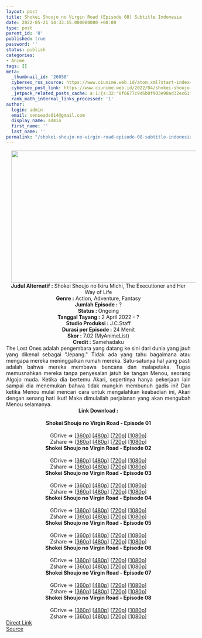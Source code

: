 ```yaml
---
layout: post
title: Shokei Shoujo no Virgin Road (Episode 08) Subtitle Indonesia
date: 2022-05-21 14:33:15.000000000 +00:00
type: post
parent_id: '0'
published: true
password: ''
status: publish
categories:
- Anime
tags: []
meta:
  _thumbnail_id: '26058'
  cyberseo_rss_source: https://www.ciunime.web.id/atom.xml?start-index=1
  cyberseo_post_link: https://www.ciunime.web.id/2022/04/shokei-shoujo-no-virgin-road-subtitle.html
  _jetpack_related_posts_cache: a:1:{s:32:"8f6677c9d6b0f903e98ad32ec61f8deb";a:2:{s:7:"expires";i:1653187807;s:7:"payload";a:3:{i:0;a:1:{s:2:"id";i:25636;}i:1;a:1:{s:2:"id";i:25965;}i:2;a:1:{s:2:"id";i:25522;}}}}
  rank_math_internal_links_processed: '1'
author:
  login: admin
  email: senseads014@gmail.com
  display_name: admin
  first_name: ''
  last_name: ''
permalink: "/shokei-shoujo-no-virgin-road-episode-08-subtitle-indonesia/"
---
```

<div class="separator" style="clear: both; text-align: center;"><a href="https://blogger.googleusercontent.com/img/b/R29vZ2xl/AVvXsEiOAvBlVsp9jL2kyFow2QFkZCKwfMJuPlybOuFWvmyUkNOXqP5L3pRi0wsNrDhccbRaNTSVe3c2ccAiB6awOnbPl2oveCij5NihdTFpX3XC2uIlYXuhx4vt7YF54xYOL6Bsp4o2duX4RStWJqM8siXwhUq15JpauDe6-nsnIaAXkarOF8R5amUEd_7s/s1280/Shokei%20Shoujo%20no%20Virgin%20Road.jpg" style="margin-left: 1em; margin-right: 1em;"><img border="0" data-original-height="720" data-original-width="1280" height="360" src="{{ site.baseurl }}/assets/2022/05/Shokei%20Shoujo%20no%20Virgin%20Road.jpg" width="640" /></a></div>
<div class="separator" style="clear: both; text-align: center;"></div>
<div style="text-align: center;"><b>Judul</b><b><b> Alternatif</b> :</b> Shokei Shoujo no Ikiru Michi, The Executioner and Her Way of Life</div>
<div style="text-align: center;"><b><b>Genre :</b></b> Action, Adventure, Fantasy</div>
<div style="text-align: center;"><b>Jumlah Episode :</b> ?<br /><b>Status :&nbsp;</b>Ongoing<br /><b>Tanggal Tayang :</b> 2 April&nbsp;2022 - ?<br /><b>Studio Produksi :</b>&nbsp;J.C.Staff<br /><b>Durasi per Episode :</b> 24 Menit</div>
<div style="text-align: center;"><b>Skor :</b> 7.02 (MyAnimeList)</div>
<div style="text-align: center;"><b>Credit :</b>&nbsp;Samehadaku</div>
<div style="text-align: center;"></div>
<div style="text-align: justify;">The Lost Ones adalah pengembara yang datang ke sini dari dunia yang jauh yang dikenal sebagai "Jepang." Tidak ada yang tahu bagaimana atau mengapa mereka meninggalkan rumah mereka. Satu-satunya hal yang pasti adalah bahwa mereka membawa bencana dan malapetaka. Tugas memusnahkan mereka tanpa penyesalan jatuh ke tangan Menou, seorang Algojo muda. Ketika dia bertemu Akari, sepertinya hanya pekerjaan lain sampai dia menemukan bahwa tidak mungkin membunuh gadis ini! Dan ketika Menou mulai mencari cara untuk mengalahkan keabadian ini, Akari dengan senang hati ikut! Maka dimulailah perjalanan yang akan mengubah Menou selamanya.</div>
<div style="text-align: justify;"></div>
<div style="text-align: justify;"></div>
<div style="text-align: center;">
<div style="text-align: center;">
<div style="text-align: left;">
<div style="text-align: center;"><b>Link Download :</b></div>
<div style="text-align: center;"><b><br /></b></div>
<div style="text-align: center;"><span style="text-align: left;"><b>Shokei Shoujo no Virgin Road&nbsp;</b></span><b>- Episode 01</b></div>
<div style="text-align: center;"><b><br /></b></div>
<div style="text-align: center;">GDrive =&gt; [<a href="https://acefile.co/f/71582073/ssnvr-1-360p-samehadaku-care-mp4" target="_blank" rel="noopener">360p</a>] [<a href="https://acefile.co/f/71582079/ssnvr-1-480p-samehadaku-care-mp4" target="_blank" rel="noopener">480p</a>] [<a href="https://acefile.co/f/71582085/ssnvr-1-mp4hd-samehadaku-care-mp4" target="_blank" rel="noopener">720p</a>] [<a href="https://acefile.co/f/71582502/ssnvr-1-fullhd-samehadaku-care-mp4" target="_blank" rel="noopener">1080p</a>]</div>
<div style="text-align: center;">Zshare =&gt; [<a href="https://www34.zippyshare.com/v/PIFVqUdn/file.html">360p</a>] [<a href="https://www34.zippyshare.com/v/F9PC3Pw1/file.html" target="_blank" rel="noopener">480p</a>] [<a href="https://www34.zippyshare.com/v/lzWlkY5s/file.html" target="_blank" rel="noopener">720p</a>] [<a href="https://www103.zippyshare.com/v/j6jXUo5y/file.html" target="_blank" rel="noopener">1080p</a>]</div>
<div style="text-align: center;"></div>
<div style="text-align: center;">
<div><span style="text-align: left;"><b>Shokei Shoujo no Virgin Road&nbsp;</b></span><b>- Episode 02</b></div>
<div><b><br /></b></div>
<div>GDrive =&gt; [<a href="https://acefile.co/f/72252392/ssnvr-2-360p-samehadaku-care-mp4" target="_blank" rel="noopener">360p</a>] [<a href="https://acefile.co/f/72252406/ssnvr-2-480p-samehadaku-care-mp4" target="_blank" rel="noopener">480p</a>] [<a href="https://acefile.co/f/72252415/ssnvr-2-mp4hd-samehadaku-care-mp4" target="_blank" rel="noopener">720p</a>] [<a href="https://acefile.co/f/72254042/ssnvr-2-fullhd-samehadaku-care-mp4" target="_blank" rel="noopener">1080p</a>]</div>
<div>Zshare =&gt; [<a href="https://www53.zippyshare.com/v/ea1jp3wj/file.html" target="_blank" rel="noopener">360p</a>] [<a href="https://www53.zippyshare.com/v/ukS2LRqD/file.html" target="_blank" rel="noopener">480p</a>] [<a href="https://www53.zippyshare.com/v/goWtsUQW/file.html" target="_blank" rel="noopener">720p</a>] [<a href="https://www73.zippyshare.com/v/ksxwoVtG/file.html" target="_blank" rel="noopener">1080p</a>]</div>
<div></div>
<div>
<div><span style="text-align: left;"><b>Shokei Shoujo no Virgin Road&nbsp;</b></span><b>- Episode 03</b></div>
<div><b><br /></b></div>
<div>GDrive =&gt; [<a href="https://acefile.co/f/72718971/ssnvr-3-360p-samehadaku-care-mp4" target="_blank" rel="noopener">360p</a>] [<a href="https://acefile.co/f/72718982/ssnvr-3-480p-samehadaku-care-mp4" target="_blank" rel="noopener">480p</a>] [<a href="https://acefile.co/f/72719178/ssnvr-3-mp4hd-samehadaku-care-mp4" target="_blank" rel="noopener">720p</a>] [<a href="https://acefile.co/f/72720240/ssnvr-3-fullhd-samehadaku-care-mp4" target="_blank" rel="noopener">1080p</a>]</div>
<div>Zshare =&gt; [<a href="https://www62.zippyshare.com/v/Aq7MR9lF/file.html" target="_blank" rel="noopener">360p</a>] [<a href="https://www62.zippyshare.com/v/Ww0DnQ8z/file.html" target="_blank" rel="noopener">480p</a>] [<a href="https://www3.zippyshare.com/v/t9mACyeN/file.html" target="_blank" rel="noopener">720p</a>] [<a href="https://www55.zippyshare.com/v/Ci4y1xm7/file.html" target="_blank" rel="noopener">1080p</a>]</div>
</div>
<div></div>
<div>
<div><span style="text-align: left;"><b>Shokei Shoujo no Virgin Road&nbsp;</b></span><b>- Episode 04</b></div>
<div><b><br /></b></div>
<div>GDrive =&gt; [<a href="https://acefile.co/f/73240396/ssnvr-4-360p-samehadaku-care-mp4" target="_blank" rel="noopener">360p</a>] [<a href="https://acefile.co/f/73241186/ssnvr-4-480p-samehadaku-care-mp4" target="_blank" rel="noopener">480p</a>] [<a href="https://acefile.co/f/73240404/ssnvr-4-mp4hd-samehadaku-care-mp4" target="_blank" rel="noopener">720p</a>] [<a href="https://acefile.co/f/73240880/ssnvr-4-fullhd-samehadaku-care-mp4" target="_blank" rel="noopener">1080p</a>]</div>
<div>Zshare =&gt; [<a href="https://www75.zippyshare.com/v/PfnQLuN1/file.html" target="_blank" rel="noopener">360p</a>] [<a href="https://www36.zippyshare.com/v/z0aFaaZE/file.html" target="_blank" rel="noopener">480p</a>] [<a href="https://www75.zippyshare.com/v/7jjHRolm/file.html" target="_blank" rel="noopener">720p</a>] [<a href="https://www25.zippyshare.com/v/LYKhrRja/file.html" target="_blank" rel="noopener">1080p</a>]</div>
</div>
<div></div>
<div>
<div><span style="text-align: left;"><b>Shokei Shoujo no Virgin Road&nbsp;</b></span><b>- Episode 05</b></div>
<div><b><br /></b></div>
<div>GDrive =&gt; [<a href="https://acefile.co/f/73796764/ssnvr-5-360p-samehadaku-care-mp4" target="_blank" rel="noopener">360p</a>] [<a href="https://acefile.co/f/73796769/ssnvr-5-480p-samehadaku-care-mp4" target="_blank" rel="noopener">480p</a>] [<a href="https://acefile.co/f/73806459/ssnvr-5-mp4hd-samehadaku-care-mp4" target="_blank" rel="noopener">720p</a>] [<a href="https://acefile.co/f/73796779/ssnvr-5-fullhd-samehadaku-care-mp4" target="_blank" rel="noopener">1080p</a>]</div>
<div>Zshare =&gt; [<a href="https://www99.zippyshare.com/v/UxpRXSwz/file.html" target="_blank" rel="noopener">360p</a>] [<a href="https://www99.zippyshare.com/v/p2VkcveA/file.html" target="_blank" rel="noopener">480p</a>] [<a href="https://www41.zippyshare.com/v/tLbG2xhn/file.html" target="_blank" rel="noopener">720p</a>] [<a href="https://www99.zippyshare.com/v/AsOI4D1S/file.html" target="_blank" rel="noopener">1080p</a>]</div>
</div>
<div></div>
<div>
<div><span style="text-align: left;"><b>Shokei Shoujo no Virgin Road&nbsp;</b></span><b>- Episode 06</b></div>
<div><b><br /></b></div>
<div>GDrive =&gt; [<a href="https://acefile.co/f/74221423/ssnvr-6-360p-samehadaku-care-mp4" target="_blank" rel="noopener">360p</a>] [<a href="https://acefile.co/f/74221428/ssnvr-6-480p-samehadaku-care-mp4" target="_blank" rel="noopener">480p</a>] [<a href="https://acefile.co/f/74221571/ssnvr-6-mp4hd-samehadaku-care-mp4" target="_blank" rel="noopener">720p</a>] [<a href="https://acefile.co/f/74221808/ssnvr-6-fullhd-samehadaku-care-mp4" target="_blank" rel="noopener">1080p</a>]</div>
<div>Zshare =&gt; [<a href="https://www79.zippyshare.com/v/uMHhtCxH/file.html" target="_blank" rel="noopener">360p</a>] [<a href="https://www79.zippyshare.com/v/dZYnBHrt/file.html" target="_blank" rel="noopener">480p</a>] [<a href="https://www47.zippyshare.com/v/Tja5DAtv/file.html" target="_blank" rel="noopener">720p</a>] [<a href="https://www25.zippyshare.com/v/Per1XCLb/file.html" target="_blank" rel="noopener">1080p</a>]</div>
</div>
<div></div>
<div>
<div><span style="text-align: left;"><b>Shokei Shoujo no Virgin Road&nbsp;</b></span><b>- Episode 07</b></div>
<div><b><br /></b></div>
<div>GDrive =&gt; [<a href="https://acefile.co/f/74740749/ssnvr-7-360p-samehadaku-care-mp4" target="_blank" rel="noopener">360p</a>] [<a href="https://acefile.co/f/74740751/ssnvr-7-480p-samehadaku-care-mp4" target="_blank" rel="noopener">480p</a>] [<a href="https://acefile.co/f/74740754/ssnvr-7-mp4hd-samehadaku-care-mp4" target="_blank" rel="noopener">720p</a>] [<a href="https://acefile.co/f/74742144/ssnvr-7-fullhd-samehadaku-care-mp4" target="_blank" rel="noopener">1080p</a>]</div>
<div>Zshare =&gt; [<a href="https://www51.zippyshare.com/v/1aDRHpbD/file.html" target="_blank" rel="noopener">360p</a>] [<a href="https://www51.zippyshare.com/v/a7kxyRjD/file.html" target="_blank" rel="noopener">480p</a>] [<a href="https://www51.zippyshare.com/v/RZ9iQaHY/file.html" target="_blank" rel="noopener">720p</a>] [<a href="https://www87.zippyshare.com/v/Iw0ZrbC6/file.html" target="_blank" rel="noopener">1080p</a>]</div>
</div>
<div></div>
<div>
<div><span style="text-align: left;"><b>Shokei Shoujo no Virgin Road&nbsp;</b></span><b>- Episode 08</b></div>
<div><b><br /></b></div>
<div>GDrive =&gt; [<a href="https://acefile.co/f/75216190/ssnvr-8-360p-samehadaku-care-mp4" target="_blank" rel="noopener">360p</a>] [<a href="https://acefile.co/f/75216194/ssnvr-8-480p-samehadaku-care-mp4" target="_blank" rel="noopener">480p</a>] [<a href="https://acefile.co/f/75216724/ssnvr-8-mp4hd-samehadaku-care-mp4" target="_blank" rel="noopener">720p</a>] [<a href="https://acefile.co/f/75217310/ssnvr-8-fullhd-samehadaku-care-mp4" target="_blank" rel="noopener">1080p</a>]</div>
<div>Zshare =&gt; [<a href="https://www33.zippyshare.com/v/Yy19Oo4Z/file.html" target="_blank" rel="noopener">360p</a>] [<a href="https://www33.zippyshare.com/v/YgqIzsgR/file.html" target="_blank" rel="noopener">480p</a>] [<a href="https://www91.zippyshare.com/v/Yn1E9oHD/file.html" target="_blank" rel="noopener">720p</a>] [<a href="https://www113.zippyshare.com/v/QTaQVXdP/file.html" target="_blank" rel="noopener">1080p</a>]</div>
</div>
</div>
</div>
</div>
</div>
<link rel="stylesheet" href="https://cdnjs.cloudflare.com/ajax/libs/font-awesome/4.7.0/css/font-awesome.min.css" />
<div class="divbtn"> <a href="https://handymansurrender.com/fihup8buzv?key=94550f7ce39444073321dde3b8782f97" class="btn"><i class="fa fa-download"></i> Direct Link</a> <br /><a href="https://www.ciunime.web.id/2022/04/shokei-shoujo-no-virgin-road-subtitle.html">Source</a> </div>

